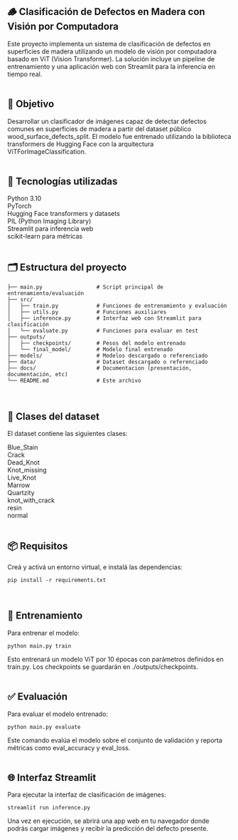## 🪵 Clasificación de Defectos en Madera con Visión por Computadora
Este proyecto implementa un sistema de clasificación de defectos en superficies de madera utilizando un modelo de visión por computadora basado en ViT (Vision Transformer). La solución incluye un pipeline de entrenamiento y una aplicación web con Streamlit para la inferencia en tiempo real.
<br><br>

## 📌 Objetivo
Desarrollar un clasificador de imágenes capaz de detectar defectos comunes en superficies de madera a partir del dataset público wood_surface_defects_split. El modelo fue entrenado utilizando la biblioteca transformers de Hugging Face con la arquitectura ViTForImageClassification.
<br><br>

## 🧰 Tecnologías utilizadas

Python 3.10<br>
PyTorch<br>
Hugging Face transformers y datasets<br>
PIL (Python Imaging Library)<br>
Streamlit para inferencia web<br>
scikit-learn para métricas<br>
<br>

## 🗂️ Estructura del proyecto
```text
├── main.py                 # Script principal de entrenamiento/evaluación
├── src/
│   ├── train.py            # Funciones de entrenamiento y evaluación
│   ├── utils.py            # Funciones auxiliares
│   ├── inference.py        # Interfaz web con Streamlit para clasificación
│   └── evaluate.py         # Funciones para evaluar en test
├── outputs/
│   ├── checkpoints/        # Pesos del modelo entrenado
│   └── final_model/        # Modelo final entrenado
├── models/                 # Modelos descargado o referenciado
├── data/                   # Dataset descargado o referenciado
├── docs/                   # Documentacion (presentación, documentación, etc)
└── README.md               # Este archivo
```
<br>

## 🧠 Clases del dataset
El dataset contiene las siguientes clases:

Blue_Stain<br>
Crack<br>
Dead_Knot<br>
Knot_missing<br>
Live_Knot<br>
Marrow<br>
Quartzity<br>
knot_with_crack<br>
resin<br>
normal<br>
<br>

## 📦 Requisitos
Creá y activá un entorno virtual, e instalá las dependencias:

```text 
pip install -r requirements.txt
```
<br>

## 🧠 Entrenamiento
Para entrenar el modelo:

```text 
python main.py train
```
Esto entrenará un modelo ViT por 10 épocas con parámetros definidos en train.py. Los checkpoints se guardarán en ./outputs/checkpoints.
<br><br>

## ✅ Evaluación
Para evaluar el modelo entrenado:

```text 
python main.py evaluate
```
Este comando evalúa el modelo sobre el conjunto de validación y reporta métricas como eval_accuracy y eval_loss.
<br><br>

## 🌐 Interfaz Streamlit
Para ejecutar la interfaz de clasificación de imágenes:

```text
streamlit run inference.py
```
Una vez en ejecución, se abrirá una app web en tu navegador donde podrás cargar imágenes y recibir la predicción del defecto presente.